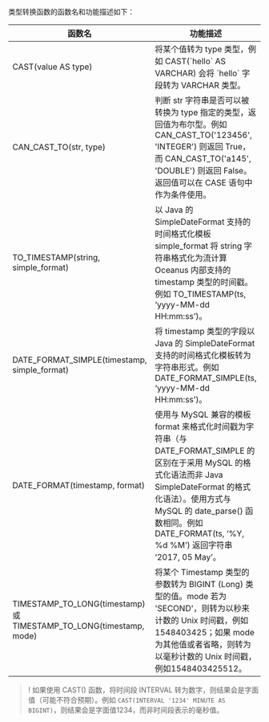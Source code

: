 类型转换函数的函数名和功能描述如下：

| 函数名                                                       | 功能描述                                                     |
| ------------------------------------------------------------ | ------------------------------------------------------------ |
| CAST(value AS type)                                          | 将某个值转为 type 类型，例如 CAST(\`hello\` AS VARCHAR) 会将 \`hello\` 字段转为 VARCHAR 类型。 |
| CAN_CAST_TO(str, type)                                       | 判断 str 字符串是否可以被转换为 type 指定的类型，返回值为布尔型。例如 CAN_CAST_TO('123456', 'INTEGER') 则返回 True，而 CAN_CAST_TO('a145', 'DOUBLE') 则返回 False。返回值可以在 CASE 语句中作为条件使用。 |
| TO_TIMESTAMP(string, simple_format)                          | 以 Java 的 SimpleDateFormat 支持的时间格式化模板 simple_format 将 string 字符串格式化为流计算 Oceanus 内部支持的 timestamp 类型的时间戳。例如 TO_TIMESTAMP(ts, ‘yyyy-MM-dd HH:mm:ss’)。 |
| DATE_FORMAT_SIMPLE(timestamp, simple_format)                 | 将 timestamp 类型的字段以 Java 的 SimpleDateFormat 支持的时间格式化模板转为字符串形式。例如 DATE_FORMAT_SIMPLE(ts, ‘yyyy-MM-dd HH:mm:ss’)。 |
| DATE_FORMAT(timestamp, format)                               | 使用与 MySQL 兼容的模板 format 来格式化时间戳为字符串（与 DATE_FORMAT_SIMPLE 的区别在于采用 MySQL 的格式化语法而非 Java SimpleDateFormat 的格式化语法）。使用方式与 MySQL 的 date_parse() 函数相同。例如 DATE_FORMAT(ts, ‘%Y, %d %M’) 返回字符串 ‘2017, 05 May’。 |
| TIMESTAMP_TO_LONG(timestamp) 或 TIMESTAMP_TO_LONG(timestamp, mode) | 将某个 Timestamp 类型的参数转为 BIGINT (Long) 类型的值。mode 若为 'SECOND'，则转为以秒来计数的 Unix 时间戳，例如1548403425；如果 mode 为其他值或者省略，则转为以毫秒计数的 Unix 时间戳，例如1548403425512。 |

> ! 如果使用 CAST() 函数，将时间段 INTERVAL 转为数字，则结果会是字面值（可能不符合预期）。例如 `CAST(INTERVAL '1234' MINUTE AS BIGINT)`，则结果会是字面值1234，而非时间段表示的毫秒值。
